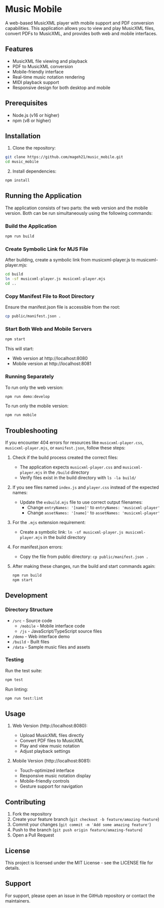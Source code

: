 # Music Mobile

A web-based MusicXML player with mobile support and PDF conversion capabilities. This application allows you to view and play MusicXML files, convert PDFs to MusicXML, and provides both web and mobile interfaces.

## Features

- MusicXML file viewing and playback
- PDF to MusicXML conversion
- Mobile-friendly interface
- Real-time music notation rendering
- MIDI playback support
- Responsive design for both desktop and mobile

## Prerequisites

- Node.js (v16 or higher)
- npm (v8 or higher)

## Installation

1. Clone the repository:
```bash
git clone https://github.com/mageh21/music_mobile.git
cd music_mobile
```

2. Install dependencies:
```bash
npm install
```

## Running the Application

The application consists of two parts: the web version and the mobile version. Both can be run simultaneously using the following commands:

### Build the Application
```bash
npm run build
```

### Create Symbolic Link for MJS File
After building, create a symbolic link from musicxml-player.js to musicxml-player.mjs:
```bash
cd build
ln -sf musicxml-player.js musicxml-player.mjs
cd ..
```

### Copy Manifest File to Root Directory
Ensure the manifest.json file is accessible from the root:
```bash
cp public/manifest.json .
```

### Start Both Web and Mobile Servers
```bash
npm start
```

This will start:
- Web version at http://localhost:8080
- Mobile version at http://localhost:8081

### Running Separately

To run only the web version:
```bash
npm run demo:develop
```

To run only the mobile version:
```bash
npm run mobile
```

## Troubleshooting

If you encounter 404 errors for resources like `musicxml-player.css`, `musicxml-player.mjs`, or `manifest.json`, follow these steps:

1. Check if the build process created the correct files:
   - The application expects `musicxml-player.css` and `musicxml-player.mjs` in the `/build` directory
   - Verify files exist in the build directory with `ls -la build/`

2. If you see files named `index.js` and `player.css` instead of the expected names:
   - Update the `esbuild.mjs` file to use correct output filenames:
     - Change `entryNames: '[name]'` to `entryNames: 'musicxml-player'`
     - Change `assetNames: '[name]'` to `assetNames: 'musicxml-player'`

3. For the `.mjs` extension requirement:
   - Create a symbolic link: `ln -sf musicxml-player.js musicxml-player.mjs` in the build directory

4. For manifest.json errors:
   - Copy the file from public directory: `cp public/manifest.json .`

5. After making these changes, run the build and start commands again:
   ```bash
   npm run build
   npm start
   ```

## Development

### Directory Structure
- `/src` - Source code
  - `/mobile` - Mobile interface code
  - `/js` - JavaScript/TypeScript source files
- `/demo` - Web interface demo
- `/build` - Built files
- `/data` - Sample music files and assets

### Testing
Run the test suite:
```bash
npm test
```

Run linting:
```bash
npm run test:lint
```

## Usage

1. Web Version (http://localhost:8080):
   - Upload MusicXML files directly
   - Convert PDF files to MusicXML
   - Play and view music notation
   - Adjust playback settings

2. Mobile Version (http://localhost:8081):
   - Touch-optimized interface
   - Responsive music notation display
   - Mobile-friendly controls
   - Gesture support for navigation

## Contributing

1. Fork the repository
2. Create your feature branch (`git checkout -b feature/amazing-feature`)
3. Commit your changes (`git commit -m 'Add some amazing feature'`)
4. Push to the branch (`git push origin feature/amazing-feature`)
5. Open a Pull Request

## License

This project is licensed under the MIT License - see the LICENSE file for details.

## Support

For support, please open an issue in the GitHub repository or contact the maintainers.
